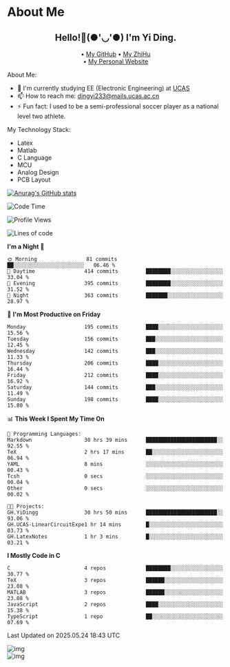 # About Me

<h2 style="text-align:center;"> Hello!👋(●'◡'●) I'm Yi Ding.</h2>

<div style="text-align:center;">
  • <a href="https://github.com/YiDingg">My GitHub</a>
  • <a href="https://www.zhihu.com/people/YiDingg">My ZhiHu</a><br>
  • <a href="https://yidingg.github.io/YiDingg">My Personal Website</a><br>
</div>

About Me:
- 🔭 I'm currently studying EE (Electronic Engineering) at [UCAS](https://www.ucas.ac.cn/)
- 📫 How to reach me: dingyi233@mails.ucas.ac.cn
- ⚡ Fun fact: I used to be a semi-professional soccer player as a national level two athlete.

My Technology Stack:
- Latex
- Matlab
- C Language
- MCU 
- Analog Design
- PCB Layout


[![Anurag's GitHub stats](https://github-readme-stats.vercel.app/api?username=YiDingg)](https://github.com/anuraghazra/github-readme-stats)

<!--START_SECTION:waka-->
![Code Time](http://img.shields.io/badge/Code%20Time-1%2C180%20hrs%2044%20mins-blue)

![Profile Views](http://img.shields.io/badge/Profile%20Views-56-blue)

![Lines of code](https://img.shields.io/badge/From%20Hello%20World%20I%27ve%20Written-795.0%20thousand%20lines%20of%20code-blue)

**I'm a Night 🦉** 

```text
🌞 Morning                81 commits          ██░░░░░░░░░░░░░░░░░░░░░░░   06.46 % 
🌆 Daytime                414 commits         ████████░░░░░░░░░░░░░░░░░   33.04 % 
🌃 Evening                395 commits         ████████░░░░░░░░░░░░░░░░░   31.52 % 
🌙 Night                  363 commits         ███████░░░░░░░░░░░░░░░░░░   28.97 % 
```
📅 **I'm Most Productive on Friday** 

```text
Monday                   195 commits         ████░░░░░░░░░░░░░░░░░░░░░   15.56 % 
Tuesday                  156 commits         ███░░░░░░░░░░░░░░░░░░░░░░   12.45 % 
Wednesday                142 commits         ███░░░░░░░░░░░░░░░░░░░░░░   11.33 % 
Thursday                 206 commits         ████░░░░░░░░░░░░░░░░░░░░░   16.44 % 
Friday                   212 commits         ████░░░░░░░░░░░░░░░░░░░░░   16.92 % 
Saturday                 144 commits         ███░░░░░░░░░░░░░░░░░░░░░░   11.49 % 
Sunday                   198 commits         ████░░░░░░░░░░░░░░░░░░░░░   15.80 % 
```


📊 **This Week I Spent My Time On** 

```text
💬 Programming Languages: 
Markdown                 30 hrs 39 mins      ███████████████████████░░   92.55 % 
TeX                      2 hrs 17 mins       ██░░░░░░░░░░░░░░░░░░░░░░░   06.94 % 
YAML                     8 mins              ░░░░░░░░░░░░░░░░░░░░░░░░░   00.43 % 
Tcsh                     0 secs              ░░░░░░░░░░░░░░░░░░░░░░░░░   00.04 % 
Other                    0 secs              ░░░░░░░░░░░░░░░░░░░░░░░░░   00.02 % 

🐱‍💻 Projects: 
GH.YiDingg               30 hrs 50 mins      ███████████████████████░░   93.06 % 
GH.UCAS-LinearCircuitExpe1 hr 14 mins        █░░░░░░░░░░░░░░░░░░░░░░░░   03.73 % 
GH.LatexNotes            1 hr 3 mins         █░░░░░░░░░░░░░░░░░░░░░░░░   03.21 % 
```

**I Mostly Code in C** 

```text
C                        4 repos             ████████░░░░░░░░░░░░░░░░░   30.77 % 
TeX                      3 repos             ██████░░░░░░░░░░░░░░░░░░░   23.08 % 
MATLAB                   3 repos             ██████░░░░░░░░░░░░░░░░░░░   23.08 % 
JavaScript               2 repos             ████░░░░░░░░░░░░░░░░░░░░░   15.38 % 
TypeScript               1 repo              ██░░░░░░░░░░░░░░░░░░░░░░░   07.69 % 
```




 Last Updated on 2025.05.24 18:43 UTC
<!--END_SECTION:waka-->

<!-- Coding activity over the last year -->
<div class='center'><img src='https://wakatime.com/share/@YiDingg/260601e0-8e46-41ab-9832-d4d0ae5fd0bd.svg' alt='img'/></div>

<!-- Languages over the last year -->
<div class='center'><img src='https://wakatime.com/share/@YiDingg/99546fa3-4cc3-4808-ab6e-13f38e27aba1.svg' alt='img'/></div>
